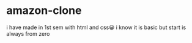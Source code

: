 # amazon-clone
i have made in 1st sem with html and css😀
i know it is basic but start is always from zero
